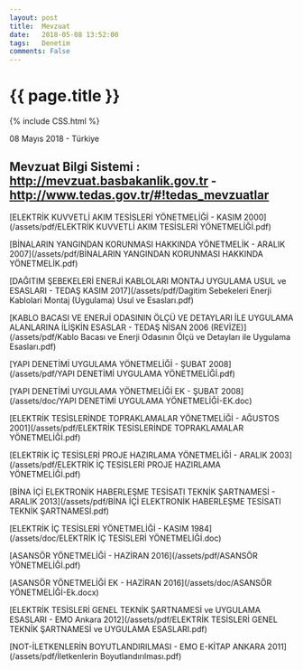 ```yaml
---
layout: post
title:  Mevzuat
date:   2018-05-08 13:52:00
tags:   Denetim
comments: False
---
```


{{ page.title }}
================
{% include CSS.html %}

<p class="meta">08 Mayıs 2018 - Türkiye</p>

Mevzuat Bilgi Sistemi : http://mevzuat.basbakanlik.gov.tr - http://www.tedas.gov.tr/#!tedas_mevzuatlar
-------------


[ELEKTRİK KUVVETLİ AKIM TESİSLERİ YÖNETMELİĞİ - KASIM 2000](/assets/pdf/ELEKTRİK KUVVETLİ AKIM TESİSLERİ YÖNETMELİĞİ.pdf)

[BİNALARIN YANGINDAN KORUNMASI HAKKINDA YÖNETMELİK - ARALIK 2007](/assets/pdf/BİNALARIN YANGINDAN KORUNMASI HAKKINDA YÖNETMELİK.pdf)

[DAĞITIM ŞEBEKELERİ ENERJİ KABLOLARI MONTAJ UYGULAMA USUL ve ESASLARI - TEDAŞ KASIM 2017](/assets/pdf/Dagitim Sebekeleri Enerji Kablolari Montaj (Uygulama) Usul ve Esasları.pdf)

[KABLO BACASI VE ENERJİ ODASININ ÖLÇÜ VE DETAYLARI İLE UYGULAMA ALANLARINA İLİŞKİN ESASLAR - TEDAŞ NİSAN 2006 (REVİZE)](/assets/pdf/Kablo Bacası ve Enerji Odasının Ölçü ve Detayları ile Uygulama Esasları.pdf)

[YAPI DENETİMİ UYGULAMA YÖNETMELİĞİ - ŞUBAT 2008](/assets/pdf/YAPI DENETİMİ UYGULAMA YÖNETMELİĞİ.pdf)

[YAPI DENETİMİ UYGULAMA YÖNETMELİĞİ EK - ŞUBAT 2008](/assets/doc/YAPI DENETİMİ UYGULAMA YÖNETMELİĞİ-EK.doc)

[ELEKTRİK TESİSLERİNDE TOPRAKLAMALAR YÖNETMELİĞİ - AĞUSTOS 2001](/assets/pdf/ELEKTRİK TESİSLERİNDE TOPRAKLAMALAR YÖNETMELİĞİ.pdf)

[ELEKTRİK İÇ TESİSLERİ PROJE HAZIRLAMA YÖNETMELİĞİ - ARALIK 2003](/assets/pdf/ELEKTRİK İÇ TESİSLERİ PROJE HAZIRLAMA YÖNETMELİĞİ.pdf)

[BİNA İÇİ ELEKTRONİK HABERLEŞME TESİSATI TEKNİK ŞARTNAMESİ - ARALIK 2013](/assets/pdf/BİNA İÇİ ELEKTRONİK HABERLEŞME TESİSATI TEKNİK ŞARTNAMESİ.pdf)

[ELEKTRİK İÇ TESİSLERİ YÖNETMELİĞİ - KASIM 1984](/assets/doc/ELEKTRİK İÇ TESİSLERİ YÖNETMELİĞİ.doc)

[ASANSÖR YÖNETMELİĞİ - HAZİRAN 2016](/assets/pdf/ASANSÖR YÖNETMELİĞİ.pdf)

[ASANSÖR YÖNETMELİĞİ EK - HAZİRAN 2016](/assets/doc/ASANSÖR YÖNETMELİĞİ-Ek.docx)

[ELEKTRİK TESİSLERİ GENEL TEKNİK ŞARTNAMESİ ve UYGULAMA ESASLARI - EMO Ankara 2012](/assets/pdf/ELEKTRİK TESİSLERİ GENEL TEKNİK ŞARTNAMESİ ve UYGULAMA ESASLARI.pdf)

[NOT-İLETKENLERİN BOYUTLANDIRILMASI - EMO E-KİTAP ANKARA 2011](/assets/pdf/İletkenlerin Boyutlandırılması.pdf)



